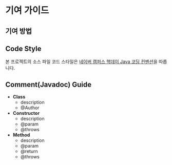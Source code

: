 # 기여 가이드

## 기여 방법

## Code Style
본 프로젝트의 소스 파일 코드 스타일은 [네이버 캠퍼스 핵데이 Java 코딩 컨벤션](https://naver.github.io/hackday-conventions-java/)을 따릅니다.

## Comment(Javadoc) Guide
- **Class**
  - description
  - @Author
- **Constructor**
  - description
  - @param
  - @throws
- **Method**
  - description
  - @param
  - @return
  - @throws
